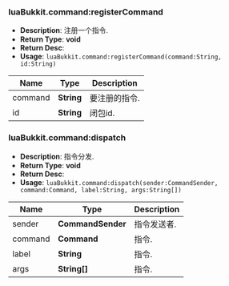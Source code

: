 
### luaBukkit.command:registerCommand
+ **Description**:  注册一个指令.
+ **Return Type**: **void**
+ **Return Desc**: 
+ **Usage**: `luaBukkit.command:registerCommand(command:String, id:String)`

|Name|Type|Description|
|-|-|-|
|command|**String**|要注册的指令.|
|id|**String**|闭包id.|
### luaBukkit.command:dispatch
+ **Description**:  指令分发.
+ **Return Type**: **void**
+ **Return Desc**: 
+ **Usage**: `luaBukkit.command:dispatch(sender:CommandSender, command:Command, label:String, args:String[])`

|Name|Type|Description|
|-|-|-|
|sender|**CommandSender**|指令发送者.|
|command|**Command**|指令.|
|label|**String**|指令.|
|args|**String[]**|指令.|